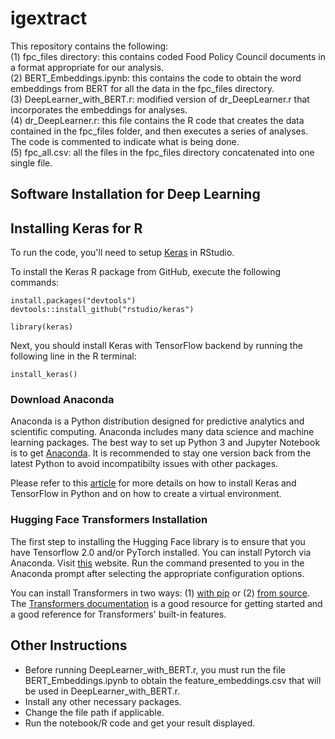 # igextract
This repository contains the following:\
(1) fpc_files directory: this contains coded Food Policy Council documents in a format appropriate for our analysis.\
(2) BERT_Embeddings.ipynb: this contains the code to obtain the word embeddings from BERT for all the data in the fpc_files directory. \
(3) DeepLearner_with_BERT.r: modified version of dr_DeepLearner.r that incorporates the embeddings for analyses. \
(4) dr_DeepLearner.r: this file contains the R code that creates the data contained in the fpc_files folder, and then
	executes a series of analyses. The code is commented to indicate what is being done. \
(5) fpc_all.csv: all the files in the fpc_files directory concatenated into one single file.


## Software Installation for Deep Learning
## Installing Keras for R
To run the code, you'll need to setup [Keras](https://keras.rstudio.com/) in RStudio. 

To install the Keras R package from GitHub, execute the following commands:
```
install.packages("devtools")
devtools::install_github("rstudio/keras")

library(keras)
```

Next, you should install Keras with TensorFlow backend by running the following line in the R terminal: 
```
install_keras()
```

### Download Anaconda
Anaconda is a Python distribution designed for predictive analytics and scientific computing. Anaconda includes many data science and machine learning packages. The best way to set up Python 3 and Jupyter Notebook is to get [Anaconda](https://www.anaconda.com/download/). It is recommended to stay one version back from the latest Python to avoid incompatibilty issues with other packages. 

Please refer to this [article](https://medium.com/@margaretmz/anaconda-jupyter-notebook-tensorflow-and-keras-b91f381405f8) for more details on how to install Keras and TensorFlow in Python and on how to create a virtual environment. 

### Hugging Face Transformers Installation
The first step to installing the Hugging Face library is to ensure that you have Tensorflow 2.0 and/or PyTorch installed. You can install Pytorch via Anaconda. 
Visit [this](https://pytorch.org/get-started/locally/#mac-anaconda) website. Run the command presented to you in the Anaconda prompt after selecting the appropriate configuration options. 

You can install Transformers in two ways: (1) [with pip](https://huggingface.co/transformers/installation.html#installation-with-pip) or (2) [from source](https://huggingface.co/transformers/installation.html#installing-from-source). The [Transformers documentation](https://huggingface.co/transformers/) is a good resource for getting started and a good reference for Transformers' built-in features.

## Other Instructions
* Before running DeepLearner_with_BERT.r, you must run the file BERT_Embeddings.ipynb to obtain the feature_embeddings.csv that will be used in DeepLearner_with_BERT.r.
* Install any other necessary packages.
* Change the file path if applicable.
* Run the notebook/R code and get your result displayed.